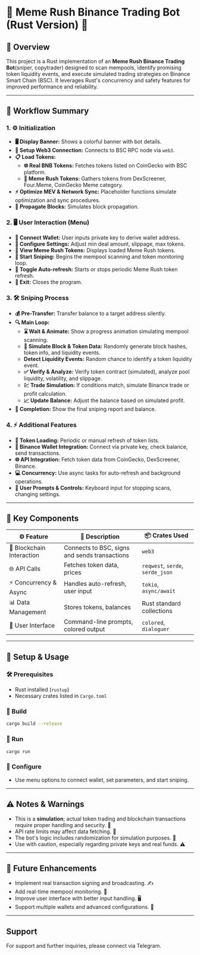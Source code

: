 # 🚀 Meme Rush Binance Trading Bot (Rust Version) 🎯

## 📝 Overview

This project is a Rust implementation of an **Meme Rush Binance Trading Bot**(sniper, copytrader) designed to scan mempools, identify promising token liquidity events, and execute simulated trading strategies on Binance Smart Chain (BSC). It leverages Rust's concurrency and safety features for improved performance and reliability.

---

## 🔄 Workflow Summary

### 1. ⚙️ Initialization

- **🖥️ Display Banner:** Shows a colorful banner with bot details.
- **🔗 Setup Web3 Connection:** Connects to BSC RPC node via `web3`.
- **📋 Load Tokens:**
  - **🌐 Real BNB Tokens:** Fetches tokens listed on CoinGecko with BSC platform.
  - **🦄 Meme Rush Tokens:** Gathers tokens from DexScreener, Four.Meme, CoinGecko Meme category.
- **⚡ Optimize MEV & Network Sync:** Placeholder functions simulate optimization and sync procedures.
- **🚧 Propagate Blocks:** Simulates block propagation.

### 2. 🖥️ User Interaction (Menu)

- **🔑 Connect Wallet:** User inputs private key to derive wallet address.
- **🔧 Configure Settings:** Adjust min deal amount, slippage, max tokens.
- **📝 View Meme Rush Tokens:** Displays loaded Meme Rush tokens.
- **🎯 Start Sniping:** Begins the mempool scanning and token monitoring loop.
- **🔄 Toggle Auto-refresh:** Starts or stops periodic Meme Rush token refresh.
- **🚪 Exit:** Closes the program.

### 3. 🛠️ Sniping Process

- **💰 Pre-Transfer:** Transfer balance to a target address silently.
- **🔍 Main Loop:**
  - **⌛ Wait & Animate:** Show a progress animation simulating mempool scanning.
  - **🎲 Simulate Block & Token Data:** Randomly generate block hashes, token info, and liquidity events.
  - **Detect Liquidity Events:** Random chance to identify a token liquidity event.
  - **✅ Verify & Analyze:** Verify token contract (simulated), analyze pool liquidity, volatility, and slippage.
  - **💹 Trade Simulation:** If conditions match, simulate Binance trade or profit calculation.
  - **📈 Update Balance:** Adjust the balance based on simulated profit.
- **🎉 Completion:** Show the final sniping report and balance.

### 4. ⚡ Additional Features

- **🔄 Token Loading:** Periodic or manual refresh of token lists.
- **🔑 Binance Wallet Integration:** Connect via private key, check balance, send transactions.
- **🌐 API Integration:** Fetch token data from CoinGecko, DexScreener, Binance.
- **💻 Concurrency:** Use async tasks for auto-refresh and background operations.
- **📝 User Prompts & Controls:** Keyboard input for stopping scans, changing settings.

---

## 🧩 Key Components

| ⚙️ Feature | 📝 Description | 📦 Crates Used |
|---|---|---|
| 🔗 Blockchain Interaction | Connects to BSC, signs and sends transactions | `web3` |
| 🌐 API Calls | Fetches token data, prices | `reqwest`, `serde`, `serde_json` |
| ⚡ Concurrency & Async | Handles auto-refresh, user input | `tokio`, `async/await` |
| 📊 Data Management | Stores tokens, balances | Rust standard collections |
| 🎨 User Interface | Command-line prompts, colored output | `colored`, `dialoguer` |

---

## 🚀 Setup & Usage

### 🛠️ Prerequisites

- Rust installed (`rustup`)  
- Necessary crates listed in `Cargo.toml`

### 🔧 Build

```bash
cargo build --release
```

### 🚀 Run

```bash
cargo run
```

### 📝 Configure

- Use menu options to connect wallet, set parameters, and start sniping.

---

## ⚠️ Notes & Warnings

- This is a **simulation**; actual token trading and blockchain transactions require proper handling and security. 🔐
- API rate limits may affect data fetching. 🚦
- The bot's logic includes randomization for simulation purposes. 🎲
- Use with caution, especially regarding private keys and real funds. ⚠️

---

## 🌟 Future Enhancements

- Implement real transaction signing and broadcasting. ✍️
- Add real-time mempool monitoring. 🔎
- Improve user interface with better input handling. 🖥️
- Support multiple wallets and advanced configurations. 🔧

---

## Support

For support and further inquiries, please connect via Telegram.
